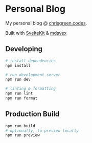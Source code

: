 # Personal Blog

My personal blog @ [chrisgreen.codes](https://chrisgreen.codes).

Built with [SvelteKit](https://kit.svelte.dev/) & [mdsvex](https://mdsvex.com/)

## Developing

```bash
# install dependencies
npm install

# run development server
npm run dev

# linting & formatting
npm run lint
npm run format
```

## Production Build

```bash
npm run build
# optionally, to preview locally
npm run preview
```
